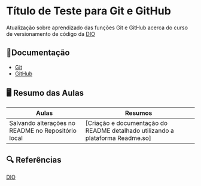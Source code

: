 # Título de Teste para Git e GitHub

Atualização sobre aprendizado das funções Git e GitHub acerca do curso de versionamento de código da [DIO](https://www.dio.me/)

## 📘Documentação
- [Git](htpps://git-scm.com/doc)
- [GitHub](https://docs.github.com/)

## 🖥️ Resumo das Aulas

| Aulas | Resumos |
| -----|----------|
| Salvando alterações no README no Repositório local | [Criação e documentação do README detalhado utilizando a plataforma Readme.so]

## 🔍 Referências
[DIO](https://www.dio.me/)